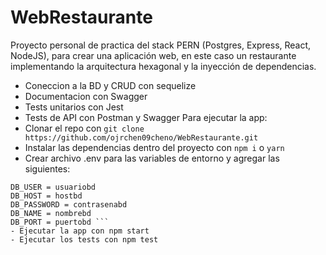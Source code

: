 ﻿# WebRestaurante
Proyecto personal de practica del stack PERN (Postgres, Express, React, NodeJS), para crear una aplicación web, en este caso un restaurante implementando la arquitectura hexagonal y la inyección de dependencias.
- Coneccion a la BD y CRUD con sequelize
- Documentacion con Swagger
- Tests unitarios con Jest
- Tests de API con Postman y Swagger
Para ejecutar la app:
- Clonar el repo con ```git clone https://github.com/ojrchen09cheno/WebRestaurante.git```
- Instalar las dependencias dentro del proyecto con ```npm i``` o ```yarn``` 
- Crear archivo .env para las variables de entorno y agregar las siguientes:
``` PORT = puertoapp
DB_USER = usuariobd
DB_HOST = hostbd
DB_PASSWORD = contrasenabd
DB_NAME = nombrebd
DB_PORT = puertobd ```
- Ejecutar la app con npm start
- Ejecutar los tests con npm test
